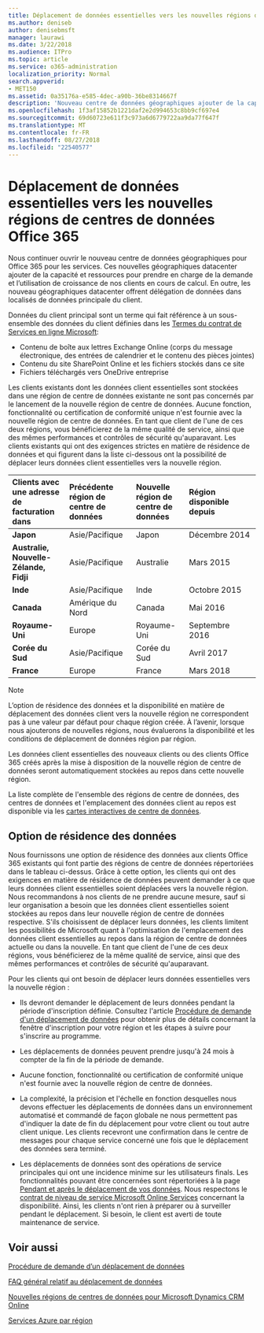 ```yaml
---
title: Déplacement de données essentielles vers les nouvelles régions de centres de données Office 365
ms.author: deniseb
author: denisebmsft
manager: laurawi
ms.date: 3/22/2018
ms.audience: ITPro
ms.topic: article
ms.service: o365-administration
localization_priority: Normal
search.appverid:
- MET150
ms.assetid: 0a35176a-e585-4dec-a90b-36be8314667f
description: 'Nouveau centre de données géographiques ajouter de la capacité et les ressources pour prendre en charge de la demande et l’utilisation de croissance de nos clients en cours de calcul. En outre, les nouveau géographiques datacenter offrent délégation de données dans localisés de données principale du client. Données du client principal sont un terme qui fait référence à un sous-ensemble de données de clients définis dans les termes du contrat de Microsoft Online Services : contenu de boîte aux lettres Exchange Online (corps du message électronique, des entrées de calendrier et le contenu des pièces jointes) et SharePoint Online site contenu et les fichiers stockés dans ce site, et les fichiers téléchargés vers OneDrive entreprise.'
ms.openlocfilehash: 1f3af15852b1221daf2e2d994653c8bb9cf697e4
ms.sourcegitcommit: 69d60723e611f3c973a6d6779722aa9da77f647f
ms.translationtype: MT
ms.contentlocale: fr-FR
ms.lasthandoff: 08/27/2018
ms.locfileid: "22540577"
---
```

# <a name="moving-core-data-to-new-office-365-datacenter-geos"></a>Déplacement de données essentielles vers les nouvelles régions de centres de données Office 365

Nous continuer ouvrir le nouveau centre de données géographiques pour Office 365 pour les services. Ces nouvelles géographiques datacenter ajouter de la capacité et ressources pour prendre en charge de la demande et l’utilisation de croissance de nos clients en cours de calcul. En outre, les nouveau géographiques datacenter offrent délégation de données dans localisés de données principale du client. 

Données du client principal sont un terme qui fait référence à un sous-ensemble des données du client définies dans les [Termes du contrat de Services en ligne Microsoft](https://go.microsoft.com/fwlink/p/?LinkID=249048): 
- Contenu de boîte aux lettres Exchange Online (corps du message électronique, des entrées de calendrier et le contenu des pièces jointes)
- Contenu du site SharePoint Online et les fichiers stockés dans ce site
- Fichiers téléchargés vers OneDrive entreprise 
  
Les clients existants dont les données client essentielles sont stockées dans une région de centre de données existante ne sont pas concernés par le lancement de la nouvelle région de centre de données. Aucune fonction, fonctionnalité ou certification de conformité unique n'est fournie avec la nouvelle région de centre de données. En tant que client de l'une de ces deux régions, vous bénéficierez de la même qualité de service, ainsi que des mêmes performances et contrôles de sécurité qu'auparavant. Les clients existants qui ont des exigences strictes en matière de résidence de données et qui figurent dans la liste ci-dessous ont la possibilité de déplacer leurs données client essentielles vers la nouvelle région.
  
|****Clients avec une adresse de facturation dans****|****Précédente région de centre de données****|****Nouvelle région de centre de données****|****Région disponible depuis****|
|:-----|:-----|:-----|:-----|
|****Japon****| Asie/Pacifique | Japon | Décembre 2014 |
|****Australie, Nouvelle-Zélande, Fidji****| Asie/Pacifique | Australie | Mars 2015 |
|****Inde****| Asie/Pacifique | Inde | Octobre 2015 |
|****Canada****| Amérique du Nord | Canada | Mai 2016 |
|****Royaume-Uni****| Europe | Royaume-Uni | Septembre 2016 |
|****Corée du Sud****| Asie/Pacifique | Corée du Sud | Avril 2017 |
|****France****| Europe | France | Mars 2018 |
   
> [!NOTE]
> L’option de résidence des données et la disponibilité en matière de déplacement des données client vers la nouvelle région ne correspondent pas à une valeur par défaut pour chaque région créée. À l’avenir, lorsque nous ajouterons de nouvelles régions, nous évaluerons la disponibilité et les conditions de déplacement de données région par région. 
  
Les données client essentielles des nouveaux clients ou des clients Office 365 créés après la mise à disposition de la nouvelle région de centre de données seront automatiquement stockées au repos dans cette nouvelle région.
  
La liste complète de l'ensemble des régions de centre de données, des centres de données et l'emplacement des données client au repos est disponible via les [cartes interactives de centre de données](https://aka.ms/dcmaps). 
  
## <a name="data-residency-option"></a>Option de résidence des données

Nous fournissons une option de résidence des données aux clients Office 365 existants qui font partie des régions de centre de données répertoriées dans le tableau ci-dessus. Grâce à cette option, les clients qui ont des exigences en matière de résidence de données peuvent demander à ce que leurs données client essentielles soient déplacées vers la nouvelle région. Nous recommandons à nos clients de ne prendre aucune mesure, sauf si leur organisation a besoin que les données client essentielles soient stockées au repos dans leur nouvelle région de centre de données respective. S'ils choisissent de déplacer leurs données, les clients limitent les possibilités de Microsoft quant à l'optimisation de l'emplacement des données client essentielles au repos dans la région de centre de données actuelle ou dans la nouvelle. En tant que client de l'une de ces deux régions, vous bénéficierez de la même qualité de service, ainsi que des mêmes performances et contrôles de sécurité qu'auparavant.
  
Pour les clients qui ont besoin de déplacer leurs données essentielles vers la nouvelle région :
  
- Ils devront demander le déplacement de leurs données pendant la période d'inscription définie. Consultez l'article [Procédure de demande d'un déplacement de données](request-your-data-move.md) pour obtenir plus de détails concernant la fenêtre d'inscription pour votre région et les étapes à suivre pour s'inscrire au programme. 
    
- Les déplacements de données peuvent prendre jusqu'à 24 mois à compter de la fin de la période de demande.
    
- Aucune fonction, fonctionnalité ou certification de conformité unique n'est fournie avec la nouvelle région de centre de données.
    
- La complexité, la précision et l'échelle en fonction desquelles nous devons effectuer les déplacements de données dans un environnement automatisé et commandé de façon globale ne nous permettent pas d'indiquer la date de fin du déplacement pour votre client ou tout autre client unique. Les clients recevront une confirmation dans le centre de messages pour chaque service concerné une fois que le déplacement des données sera terminé. 
    
- Les déplacements de données sont des opérations de service principales qui ont une incidence minime sur les utilisateurs finals. Les fonctionnalités pouvant être concernées sont répertoriées à la page [Pendant et après le déplacement de vos données](during-and-after-your-data-move.md). Nous respectons le [contrat de niveau de service Microsoft Online Services](https://go.microsoft.com/fwlink/p/?LinkId=523897) concernant la disponibilité. Ainsi, les clients n'ont rien à préparer ou à surveiller pendant le déplacement. Si besoin, le client est averti de toute maintenance de service. 
    
## <a name="related-topics"></a>Voir aussi 
 
[Procédure de demande d’un déplacement de données](request-your-data-move.md)
    
[FAQ général relatif au déplacement de données](data-move-faq.md)
  
[Nouvelles régions de centres de données pour Microsoft Dynamics CRM Online](https://go.microsoft.com/fwlink/p/?Linkid=615924)
  
[Services Azure par région](https://azure.microsoft.com/en-us/regions/)
  


